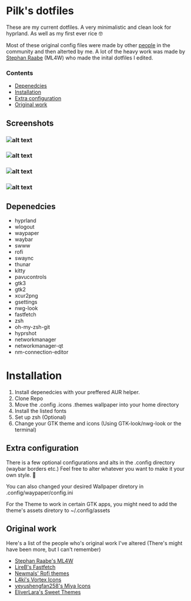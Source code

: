 # Pilk's dotfiles

These are my current dotfiles.
A very minimalistic and clean look for hyprland. As well as my first ever rice 🤓

Most of these original config files were made by other [people](https://github.com/PilkDrinker/dotfiles/edit/master/README.md#original-work) in the community and then alterted by me.
A lot of the heavy work was made by [Stephan Raabe](https://github.com/mylinuxforwork) (ML4W) who made the inital dotfiles I edited.

### Contents
- [Depenedcies](https://github.com/PilkDrinker/dotfiles/blob/master/README.md#depenedcies)
- [Installation](https://github.com/PilkDrinker/dotfiles/blob/master/README.md#installation)
- [Extra configuration](https://github.com/PilkDrinker/dotfiles/blob/master/README.md#extra-configuration)
- [Original work](https://github.com/PilkDrinker/dotfiles/blob/master/README.md#original-work)


## Screenshots

### ![alt text](https://github.com/PilkDrinker/dotfiles/blob/master/screenshots/sc2.gif)

### ![alt text](https://github.com/PilkDrinker/dotfiles/blob/master/screenshots/sc1.gif)

### ![alt text](https://github.com/PilkDrinker/dotfiles/blob/master/screenshots/Screenshot1.png)

### ![alt text](https://github.com/PilkDrinker/dotfiles/blob/master/screenshots/Screenshot2.png)

## Depenedcies
- hyprland
- wlogout
- waypaper
- waybar
- swww
- rofi
- swaync
- thunar
- kitty
- pavucontrols
- gtk3
- gtk2
- xcur2png
- gsettings
- nwg-look
- fastfetch
- zsh
- oh-my-zsh-git
- hyprshot
- networkmanager
- networkmanager-qt
- nm-connection-editor


# Installation
1. Install depenedcies with your preffered AUR helper.
2. Clone Repo
3. Move the .config .icons .themes wallpaper into your home directory
4. Install the listed fonts
5. Set up zsh (Optional)
6. Change your GTK theme and icons (Using GTK-look/nwg-look or the terminal)

## Extra configuration
There is a few optional configurations and alts in the .config directory (waybar borders etc.) Feel free to alter whatever you want to make it your own style. 🥰

You can also changed your desired Wallpaper diretory in .config/waypaper/config.ini

For the Theme to work in certain GTK apps, you might need to add the theme's assets diretory to ~/.config/assets


## Original work
Here's a list of the people who's original work I've altered (There's might have been more, but I can't remember)

- [Stephan Raabe's ML4W](https://github.com/mylinuxforwork)
- [LireB's Fastfetch](https://github.com/LierB/fastfetch)
- [Newmals' Rofi themes](https://github.com/newmanls/rofi-themes-collection)
- [L4ki's Vortex Icons](https://github.com/L4ki/Vortex-Plasma-Themes)
- [yeyushengfan258's Miya Icons](https://github.com/yeyushengfan258/Miya-icon-theme)
- [EliverLara's Sweet Themes](https://github.com/EliverLara/Sweet)
  


